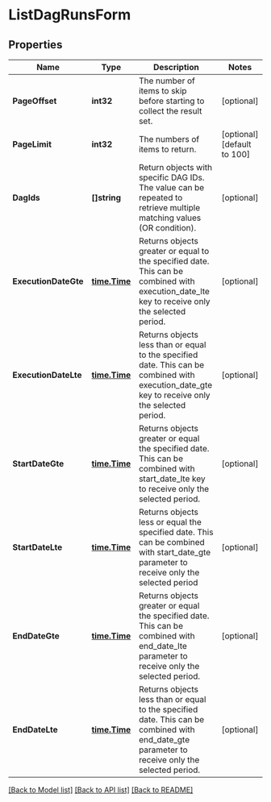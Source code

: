 # ListDagRunsForm

## Properties

Name | Type | Description | Notes
------------ | ------------- | ------------- | -------------
**PageOffset** | **int32** | The number of items to skip before starting to collect the result set. | [optional] 
**PageLimit** | **int32** | The numbers of items to return. | [optional] [default to 100]
**DagIds** | **[]string** | Return objects with specific DAG IDs. The value can be repeated to retrieve multiple matching values (OR condition). | [optional] 
**ExecutionDateGte** | [**time.Time**](time.Time.md) | Returns objects greater or equal to the specified date. This can be combined with execution_date_lte key to receive only the selected period.  | [optional] 
**ExecutionDateLte** | [**time.Time**](time.Time.md) | Returns objects less than or equal to the specified date. This can be combined with execution_date_gte key to receive only the selected period.  | [optional] 
**StartDateGte** | [**time.Time**](time.Time.md) | Returns objects greater or equal the specified date. This can be combined with start_date_lte key to receive only the selected period.  | [optional] 
**StartDateLte** | [**time.Time**](time.Time.md) | Returns objects less or equal the specified date. This can be combined with start_date_gte parameter to receive only the selected period  | [optional] 
**EndDateGte** | [**time.Time**](time.Time.md) | Returns objects greater or equal the specified date. This can be combined with end_date_lte parameter to receive only the selected period.  | [optional] 
**EndDateLte** | [**time.Time**](time.Time.md) | Returns objects less than or equal to the specified date. This can be combined with end_date_gte parameter to receive only the selected period.  | [optional] 

[[Back to Model list]](../README.md#documentation-for-models) [[Back to API list]](../README.md#documentation-for-api-endpoints) [[Back to README]](../README.md)


